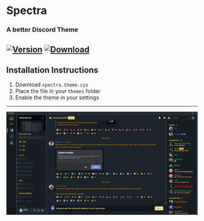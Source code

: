 # Spectra
### A better Discord Theme
[![Version](https://img.shields.io/badge/Version-1.0-fdc91e.svg)](https://shields.io/)
[![Download](https://img.shields.io/badge/Download-Click-lime.svg)](https://downgit.github.io/#/home?url=https://github.com/p0rtL6/Spectra/blob/main/spectra.theme.css)
---
## Installation Instructions ##
1. Download ``spectra.theme.css``
2. Place the file in your ``themes`` folder
3. Enable the theme in your settings
---
![Preview](/assets/Template.png)
